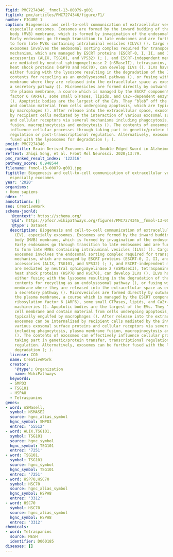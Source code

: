 ```yaml
---
figid: PMC7274346__fnmol-13-00079-g001
figlink: pmc/articles/PMC7274346/figure/F1/
number: FIGURE 1
caption: Biogenesis and cell-to-cell communication of extracellular vesicles (EV),
  especially exosomes. Exosomes are formed by the inward budding of the multivesicular
  body (MVB) membrane, which is formed by invagination of the endosomal membrane.
  Early endosomes go through transition to late endosomes and are further burdened
  to form late MVBs containing intraluminal vesicles (ILVs) (). Cargo sorting into
  exosomes involves the endosomal sorting complex required for transport (ESCRT)-dependent
  mechanism, which are managed by ESCRT proteins (ESCRT-0, I, II, and III) and their
  accessories (ALIX, TSG101, and VPS32) (; ), and ESCRT-independent mechanism, which
  are mediated by neutral sphingomyelinase 2 (nSMaseII), tetraspanins, and the chaperone
  heat shock proteins (HSP70 and HSC70), can develop ILVs (). ILVs have two fates,
  either fusing with the lysosome resulting in the degradation of the ILVs and their
  contents for recycling as an endolysosomal pathway (), or fusing with the plasma
  membrane where they are released into the extracellular space as exosomes through
  a secretory pathway (). Microvesicles are formed directly by outward budding of
  the plasma membrane, a course which is managed by the ESCRT components and ADP ribosylation
  factor 6 (ARF6), some small GTPases, lipids, and Ca2+-dependent enzymatic machineries
  (). Apoptotic bodies are the largest of the EVs. They “bleb” off the cell membrane
  and contain material from cells undergoing apoptosis, which are typically engulfed
  by macrophages (). After release into the extracellular space, exosomes can be internalized
  by recipient cells mediated by the interaction of various exosomal surface proteins
  and cellular receptors via several mechanisms including phagocytosis, plasma membrane
  fusion, macropinocytosis and endocytosis (). The contents of exosomes can effectively
  influence cellular processes through taking part in genetic/protein transfer, transcriptional
  regulation or post-transcriptional regulation. Alternatively, exosomes can be further
  fused with the lysosomes for degradation (; ).
pmcid: PMC7274346
papertitle: Brain Derived Exosomes Are a Double-Edged Sword in Alzheimer’s Disease.
reftext: Zhiqi Song, et al. Front Mol Neurosci. 2020;13:79.
pmc_ranked_result_index: '122316'
pathway_score: 0.948544
filename: fnmol-13-00079-g001.jpg
figtitle: Biogenesis and cell-to-cell communication of extracellular vesicles (EV),
  especially exosomes
year: '2020'
organisms:
- Homo sapiens
ndex: ''
annotations: []
seo: CreativeWork
schema-jsonld:
  '@context': https://schema.org/
  '@id': https://pfocr.wikipathways.org/figures/PMC7274346__fnmol-13-00079-g001.html
  '@type': Dataset
  description: Biogenesis and cell-to-cell communication of extracellular vesicles
    (EV), especially exosomes. Exosomes are formed by the inward budding of the multivesicular
    body (MVB) membrane, which is formed by invagination of the endosomal membrane.
    Early endosomes go through transition to late endosomes and are further burdened
    to form late MVBs containing intraluminal vesicles (ILVs) (). Cargo sorting into
    exosomes involves the endosomal sorting complex required for transport (ESCRT)-dependent
    mechanism, which are managed by ESCRT proteins (ESCRT-0, I, II, and III) and their
    accessories (ALIX, TSG101, and VPS32) (; ), and ESCRT-independent mechanism, which
    are mediated by neutral sphingomyelinase 2 (nSMaseII), tetraspanins, and the chaperone
    heat shock proteins (HSP70 and HSC70), can develop ILVs (). ILVs have two fates,
    either fusing with the lysosome resulting in the degradation of the ILVs and their
    contents for recycling as an endolysosomal pathway (), or fusing with the plasma
    membrane where they are released into the extracellular space as exosomes through
    a secretory pathway (). Microvesicles are formed directly by outward budding of
    the plasma membrane, a course which is managed by the ESCRT components and ADP
    ribosylation factor 6 (ARF6), some small GTPases, lipids, and Ca2+-dependent enzymatic
    machineries (). Apoptotic bodies are the largest of the EVs. They “bleb” off the
    cell membrane and contain material from cells undergoing apoptosis, which are
    typically engulfed by macrophages (). After release into the extracellular space,
    exosomes can be internalized by recipient cells mediated by the interaction of
    various exosomal surface proteins and cellular receptors via several mechanisms
    including phagocytosis, plasma membrane fusion, macropinocytosis and endocytosis
    (). The contents of exosomes can effectively influence cellular processes through
    taking part in genetic/protein transfer, transcriptional regulation or post-transcriptional
    regulation. Alternatively, exosomes can be further fused with the lysosomes for
    degradation (; ).
  license: CC0
  name: CreativeWork
  creator:
    '@type': Organization
    name: WikiPathways
  keywords:
  - SMPD3
  - TSG101
  - HSPA8
  - Tetraspanins
genes:
- word: nSMasell,
  symbol: NSMASE2
  source: hgnc_alias_symbol
  hgnc_symbol: SMPD3
  entrez: '55512'
- word: ALIX,TSG101,
  symbol: TSG101
  source: hgnc_symbol
  hgnc_symbol: TSG101
  entrez: '7251'
- word: TSG101,
  symbol: TSG101
  source: hgnc_symbol
  hgnc_symbol: TSG101
  entrez: '7251'
- word: HSP70,HSC70
  symbol: HSC70
  source: hgnc_alias_symbol
  hgnc_symbol: HSPA8
  entrez: '3312'
- word: HSC70
  symbol: HSC70
  source: hgnc_alias_symbol
  hgnc_symbol: HSPA8
  entrez: '3312'
chemicals:
- word: Tetraspanins
  source: MESH
  identifier: D060185
diseases: []
---
```

